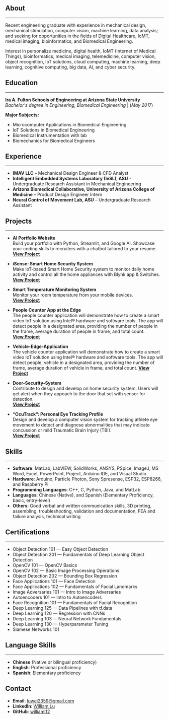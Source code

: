 ## About
***
Recent engineering graduate with experience in mechanical design, mechanical stimulation, computer vision, machine learning, data analysis; and seeking for opportunities in the fields of Digital Healthcare, IoMT, medical imaging, bioinformatics, and Biomedical Engineering.

Interest in personalize medicine, digital health, IoMT (Internet of Medical Things), bioinformatics, medical imaging, telemedicine, computer vision, object recognition, IoT solutions, cloud computing, machine learning, deep learning, cognitive computing, big data, AI, and cyber security.

## Education 
***
**Ira A. Fulton Schools of Engineering at Arizona State University**      
_Bachelor's degree in Engineering, Biomedical Engineering_  | (_May 2017_)  <br />

**Major Subjects:**
- Microcomputer Applications in Biomedical Engineering
- IoT Solutions in Biomedical Engineering
- Biomedical Instrumentation with lab
- Biomechanics for Biomedical Engineers

## Experience
***
- **IMAV LLC** – Mechanical Design Engineer & CFD Analyst
- **Intelligent Embedded Systems Laboratory (IeSL), ASU** - Undergraduate Research Assistant in Mechanical Engineering
- **Arizona Biomedical Collaborative, University of Arizona College of Medicine** – Product Design Engineer Intern
- **Neural Control of Movement Lab, ASU** – Undergraduate Research Assistant

## Projects
***
- **AI Portfolio Website**  
  Build your portfolio with Python, Streamlit, and Google AI. Showcase your coding skills to recruiters with a chatbot tailored to your resume. 
  **[View Project](https://github.com/williaml12/AI_Portfolio_Website)**

- **iSense: Smart Home Security System**  
  Make IoT-based Smart Home Security system to monitor daily home activity and control all the home appliances with Blynk app & Switches. <br />
  **[View Project](https://www.hackster.io/wlu1/isense-smart-home-security-system-ee9156#things)**

- **Smart Temperature Monitoring System**  
  Monitor your room temperature from your mobile devices. <br />
  **[View Project](https://www.hackster.io/wlu1/smart-temperature-monitoring-system-529da8)**

- **People Counter App at the Edge**  
  The people counter application will demonstrate how to create a smart video IoT solution using Intel® hardware and software tools. The app will detect people in a designated area,       providing the number of people in the frame, average duration of people in frame, and total count.  
  **[View Project](https://github.com/williaml12/People-Counter-App-at-the-Edge)**

- **Vehicle-Edge-Application**  
  The vehicle counter application will demonstrate how to create a smart video IoT solution using Intel® hardware and software tools. The app will detect people, vehicle in a designated   area, providing the number of frame, average duration of vehicle in frame, and total count.
  **[View Project](https://github.com/williaml12/Vehicle-Edge-Application)**

- **Door-Security-System**  
  Contribute to design and develop on home security system. Users will get alert when they appoach to the door that set with sensor for detection. <br />
      **[View Project](https://github.com/williaml12/Door-Security-System)**

- **“OcuTrack”: Personal Eye Tracking Profile**  
  Design and develop a computer vision system for tracking athlete eye movement to detect and diagnose abnormalities that may indicate concussion or mild Traumatic Brain Injury (TBI). <br />
      **[View Project](https://github.com/williaml12/-OcuTrack-Personal-Eye-Tracking-Profile-Eye-Tracking-)**

## Skills
***
- **Software**: MatLab, LabVIEW, SolidWorks, ANSYS, PSpice, ImageJ, MS Word, Excel, PowerPoint, Project, Arduino IDE, and Visual Studio
- **Hardware**: Arduino, Particle Photon, Sony Spresense, ESP32, ESP8266, and Raspberry Pi
- **Programming Languages**: C++, C, Python, Java, and MatLab
- **Languages**: Chinese (Native), and Spanish (Elementary Proficiency, basic, entry-level)
- **Others**: Good verbal and written communication skills, 3D printing, assembling, troubleshooting, validation and documentation, FEA and failure analysis, technical
writing

## Certifications
***
- Object Detection 101 — Easy Object Detection
- Object Detection 201 — Fundamentals of Deep Learning Object Detection
- OpenCV 101 — OpenCV Basics
- OpenCV 102 — Basic Image Processing Operations
- Object Detection 202 — Bounding Box Regression
- Face Applications 101 — Face Detection
- Face Applications 102 — Fundamentals of Facial Landmarks
- Image Adversaries 101 — Intro to Image Adversaries
- Autoencoders 101 — Intro to Autoencoders
- Face Recognition 101 — Fundamentals of Facial Recognition
- Deep Learning 125 — Data Pipelines with tf.data
- Deep Learning 120 — Regression with CNNs
- Deep Learning 103 -- Neural Network Fundamentals
- Deep Learning 130 — Hyperparameter Tuning
- Siamese Networks 101

## Language Skills 
***
- **Chinese** (Native or bilingual proficiency)
- **English**: Professional proficiency
- **Spanish**: Elementary proficiency

## Contact
- **Email**: [luwei2359@gmail.com](mailto:luwei2359@gmail.com)
- **LinkedIn**: [William Lu](https://www.linkedin.com/in/william-lu-47693b145/)
- **GitHub**: [williaml12](https://github.com/williaml12)
